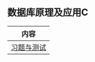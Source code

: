 ## 数据库原理及应用C

|内容|
|:---:|
|[习题与测试](https://github.com/ooyq/docs/tree/main/database/exercises/readme.md)|